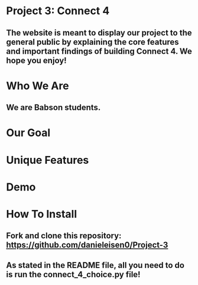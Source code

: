 # Project 3: Connect 4
## The website is meant to display our project to the general public by explaining the core features and important findings of building Connect 4. We hope you enjoy!

# Who We Are
## We are Babson students.

# Our Goal
##

# Unique Features
##

# Demo
##

# How To Install
## Fork and clone this repository: https://github.com/danieleisen0/Project-3
## As stated in the README file, all you need to do is run the connect_4_choice.py file!

